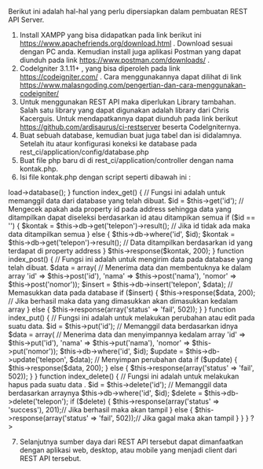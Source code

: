 Berikut ini adalah hal-hal yang perlu dipersiapkan dalam pembuatan REST API Server.
1. Install XAMPP yang bisa didapatkan pada link berikut ini https://www.apachefriends.org/download.html . Download sesuai dengan PC anda. Kemudian install juga aplikasi Postman yang dapat diunduh pada link https://www.postman.com/downloads/ .
2. CodeIgniter 3.1.11+ , yang bisa diperoleh pada link https://codeigniter.com/ . Cara menggunakannya dapat dilihat di link https://www.malasngoding.com/pengertian-dan-cara-menggunakan-codeigniter/
3. Untuk menggunakan REST API maka diperlukan Library tambahan. Salah satu library yang dapat digunakan adalah library dari Chris Kacerguis. Untuk mendapatkannya dapat diunduh pada link berikut https://github.com/ardisaurus/ci-restserver beserta CodeIgniternya.
4. Buat sebuah database, kemudian buat juga tabel dan isi didalamnya. Setelah itu ataur konfigurasi koneksi ke database pada rest_ci/application/config/database.php
5. Buat file php baru di di rest_ci/application/controller dengan nama kontak.php.
6. Isi file kontak.php dengan script seperti dibawah ini :

<?php

defined('BASEPATH') OR exit('No direct script access allowed');

require APPPATH . '/libraries/REST_Controller.php';
use Restserver\Libraries\REST_Controller;

class Kontak extends REST_Controller {

    function __construct($config = 'rest') {
        parent::__construct($config);
        $this->load->database();
    }

    function index_get() { // Fungsi ini adalah untuk memanggil data dari database yang telah dibuat.
        $id = $this->get('id'); // Mengecek apakah ada property id pada address sehingga data yang ditampilkan dapat diseleksi berdasarkan id atau ditampikan semua
        if ($id == '') {
            $kontak = $this->db->get('telepon')->result(); // Jika id tidak ada maka data ditampilkan semua
        } else {
            $this->db->where('id', $id);
            $kontak = $this->db->get('telepon')->result(); // Data ditampilkan berdasarkan id yang terdapat di property address
        }
        $this->response($kontak, 200);
    }

    function index_post() { // Fungsi ini adalah untuk mengirim data pada database yang telah dibuat.
        $data = array( // Menerima data dan membentuknya ke dalam array
                    'id'           => $this->post('id'),
                    'nama'          => $this->post('nama'),
                    'nomor'    => $this->post('nomor'));
        $insert = $this->db->insert('telepon', $data); // Memasukkan data pada database
        if ($insert) {
            $this->response($data, 200); // Jika berhasil maka data yang dimasukkan akan dimasukkan kedalam array
        } else {
            $this->response(array('status' => 'fail', 502));
        }
    }

    function index_put() { // Fungsi ini adalah untuk melakukan perubahan atau edit pada suatu data.
        $id = $this->put('id'); // Memanggil data berdasarkan idnya 
        $data = array( // Menerima data dan menyimpannya kedalam array
                    'id'       => $this->put('id'),
                    'nama'          => $this->put('nama'),
                    'nomor'    => $this->put('nomor'));
        $this->db->where('id', $id);
        $update = $this->db->update('telepon', $data); // Menyimpan perubahan data
        if ($update) {
            $this->response($data, 200);
        } else {
            $this->response(array('status' => 'fail', 502));
        }
    }

    function index_delete() { // Fungsi ini adalah untuk melakukan hapus pada suatu data .
        $id = $this->delete('id'); // Memanggil data berdasarkan arraynya
        $this->db->where('id', $id);
        $delete = $this->db->delete('telepon'); 
        if ($delete) {
            $this->response(array('status' => 'success'), 201);// Jika berhasil maka akan tampil
        } else {
            $this->response(array('status' => 'fail', 502));// Jika gagal maka akan tampil
        }
    }

}
?>
7. Selanjutnya sumber daya dari REST API tersebut dapat dimanfaatkan dengan aplikasi web, desktop, atau mobile yang menjadi client dari REST API tersebut.
